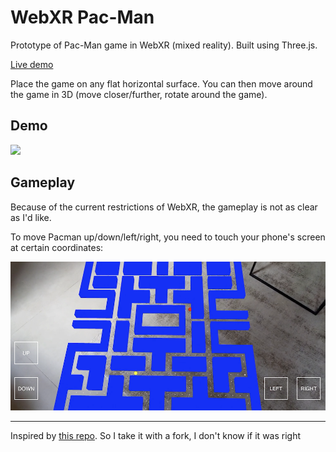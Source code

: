 # WebXR Pac-Man

Prototype of Pac-Man game in WebXR (mixed reality). Built using Three.js.

[Live demo](https://webxr-pacman.netlify.app)

Place the game on any flat horizontal surface. You can then move around the game in 3D (move closer/further, rotate around the game).

## Demo

![](./pacman-demo.gif)

## Gameplay

Because of the current restrictions of WebXR, the gameplay is not as clear as I'd like.

To move Pacman up/down/left/right, you need to touch your phone's screen at certain coordinates:

![](./gameplay.png)

---

Inspired by [this repo](https://github.com/charliegerard/webxr-pacman). So I take it with a fork, I don't know if it was right
